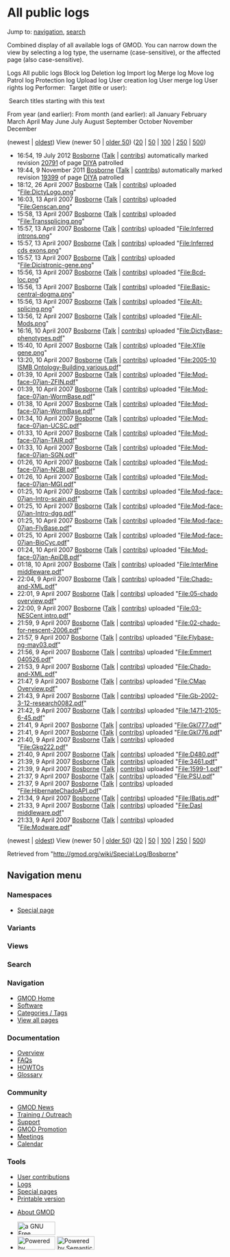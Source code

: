 <div id="mw-page-base" class="noprint">

</div>

<div id="mw-head-base" class="noprint">

</div>

<div id="content" class="mw-body" role="main">

<span id="top"></span>

<div id="mw-js-message" style="display:none;">

</div>



# <span dir="auto">All public logs</span>

<div id="bodyContent">

<div id="contentSub">

</div>

<div id="jump-to-nav" class="mw-jump">

Jump to: [navigation](#mw-navigation), [search](#p-search)

</div>

<div id="mw-content-text">

Combined display of all available logs of GMOD. You can narrow down the
view by selecting a log type, the username (case-sensitive), or the
affected page (also case-sensitive).

Logs All public logs Block log Deletion log Import log Merge log Move
log Patrol log Protection log Upload log User creation log User merge
log User rights log <span style="white-space: nowrap">Performer: </span>
<span style="white-space: nowrap">Target (title or user): </span>

 Search titles starting with this text

From year (and earlier): From month (and earlier): all January February
March April May June July August September October November December

(newest \| <a
href="/mediawiki/index.php?title=Special:Log/Bosborne&amp;dir=prev&amp;type=&amp;user=Bosborne"
class="mw-lastlink" rel="last" title="Special:Log/Bosborne">oldest</a>)
View (newer 50 \| <a
href="/mediawiki/index.php?title=Special:Log/Bosborne&amp;offset=20070409213323&amp;type=&amp;user=Bosborne"
class="mw-nextlink" rel="next" title="Special:Log/Bosborne">older 50</a>)
(<a
href="/mediawiki/index.php?title=Special:Log/Bosborne&amp;offset=&amp;limit=20&amp;type=&amp;user=Bosborne"
class="mw-numlink" title="Special:Log/Bosborne">20</a> \| <a
href="/mediawiki/index.php?title=Special:Log/Bosborne&amp;offset=&amp;limit=50&amp;type=&amp;user=Bosborne"
class="mw-numlink" title="Special:Log/Bosborne">50</a> \| <a
href="/mediawiki/index.php?title=Special:Log/Bosborne&amp;offset=&amp;limit=100&amp;type=&amp;user=Bosborne"
class="mw-numlink" title="Special:Log/Bosborne">100</a> \| <a
href="/mediawiki/index.php?title=Special:Log/Bosborne&amp;offset=&amp;limit=250&amp;type=&amp;user=Bosborne"
class="mw-numlink" title="Special:Log/Bosborne">250</a> \| <a
href="/mediawiki/index.php?title=Special:Log/Bosborne&amp;offset=&amp;limit=500&amp;type=&amp;user=Bosborne"
class="mw-numlink" title="Special:Log/Bosborne">500</a>)

- 16:54, 19 July 2012 <a href="/wiki/User:Bosborne" class="mw-userlink"
  title="User:Bosborne">Bosborne</a> <span class="mw-usertoollinks">(<a
  href="/mediawiki/index.php?title=User_talk:Bosborne&amp;action=edit&amp;redlink=1"
  class="new" title="User talk:Bosborne (page does not exist)">Talk</a>
  \|
  [contribs](/wiki/Special:Contributions/Bosborne "Special:Contributions/Bosborne"))</span>
  automatically marked revision
  [20791](/mediawiki/index.php?title=DIYA&oldid=20791&diff=prev "DIYA")
  of page [DIYA](/wiki/DIYA "DIYA") patrolled
- 19:44, 9 November 2011
  <a href="/wiki/User:Bosborne" class="mw-userlink"
  title="User:Bosborne">Bosborne</a> <span class="mw-usertoollinks">(<a
  href="/mediawiki/index.php?title=User_talk:Bosborne&amp;action=edit&amp;redlink=1"
  class="new" title="User talk:Bosborne (page does not exist)">Talk</a>
  \|
  [contribs](/wiki/Special:Contributions/Bosborne "Special:Contributions/Bosborne"))</span>
  automatically marked revision
  [19399](/mediawiki/index.php?title=DIYA&oldid=19399&diff=prev "DIYA")
  of page [DIYA](/wiki/DIYA "DIYA") patrolled
- 18:12, 26 April 2007 <a href="/wiki/User:Bosborne" class="mw-userlink"
  title="User:Bosborne">Bosborne</a> <span class="mw-usertoollinks">(<a
  href="/mediawiki/index.php?title=User_talk:Bosborne&amp;action=edit&amp;redlink=1"
  class="new" title="User talk:Bosborne (page does not exist)">Talk</a>
  \|
  [contribs](/wiki/Special:Contributions/Bosborne "Special:Contributions/Bosborne"))</span>
  uploaded
  "[File:DictyLogo.png](/wiki/File:DictyLogo.png "File:DictyLogo.png")"
- 16:03, 13 April 2007 <a href="/wiki/User:Bosborne" class="mw-userlink"
  title="User:Bosborne">Bosborne</a> <span class="mw-usertoollinks">(<a
  href="/mediawiki/index.php?title=User_talk:Bosborne&amp;action=edit&amp;redlink=1"
  class="new" title="User talk:Bosborne (page does not exist)">Talk</a>
  \|
  [contribs](/wiki/Special:Contributions/Bosborne "Special:Contributions/Bosborne"))</span>
  uploaded
  "[File:Genscan.png](/wiki/File:Genscan.png "File:Genscan.png")"
- 15:58, 13 April 2007 <a href="/wiki/User:Bosborne" class="mw-userlink"
  title="User:Bosborne">Bosborne</a> <span class="mw-usertoollinks">(<a
  href="/mediawiki/index.php?title=User_talk:Bosborne&amp;action=edit&amp;redlink=1"
  class="new" title="User talk:Bosborne (page does not exist)">Talk</a>
  \|
  [contribs](/wiki/Special:Contributions/Bosborne "Special:Contributions/Bosborne"))</span>
  uploaded
  "[File:Transsplicing.png](/wiki/File:Transsplicing.png "File:Transsplicing.png")"
- 15:57, 13 April 2007 <a href="/wiki/User:Bosborne" class="mw-userlink"
  title="User:Bosborne">Bosborne</a> <span class="mw-usertoollinks">(<a
  href="/mediawiki/index.php?title=User_talk:Bosborne&amp;action=edit&amp;redlink=1"
  class="new" title="User talk:Bosborne (page does not exist)">Talk</a>
  \|
  [contribs](/wiki/Special:Contributions/Bosborne "Special:Contributions/Bosborne"))</span>
  uploaded "[File:Inferred
  introns.png](/wiki/File:Inferred_introns.png "File:Inferred introns.png")"
- 15:57, 13 April 2007 <a href="/wiki/User:Bosborne" class="mw-userlink"
  title="User:Bosborne">Bosborne</a> <span class="mw-usertoollinks">(<a
  href="/mediawiki/index.php?title=User_talk:Bosborne&amp;action=edit&amp;redlink=1"
  class="new" title="User talk:Bosborne (page does not exist)">Talk</a>
  \|
  [contribs](/wiki/Special:Contributions/Bosborne "Special:Contributions/Bosborne"))</span>
  uploaded "[File:Inferred cds
  exons.png](/wiki/File:Inferred_cds_exons.png "File:Inferred cds exons.png")"
- 15:57, 13 April 2007 <a href="/wiki/User:Bosborne" class="mw-userlink"
  title="User:Bosborne">Bosborne</a> <span class="mw-usertoollinks">(<a
  href="/mediawiki/index.php?title=User_talk:Bosborne&amp;action=edit&amp;redlink=1"
  class="new" title="User talk:Bosborne (page does not exist)">Talk</a>
  \|
  [contribs](/wiki/Special:Contributions/Bosborne "Special:Contributions/Bosborne"))</span>
  uploaded
  "[File:Dicistronic-gene.png](/wiki/File:Dicistronic-gene.png "File:Dicistronic-gene.png")"
- 15:56, 13 April 2007 <a href="/wiki/User:Bosborne" class="mw-userlink"
  title="User:Bosborne">Bosborne</a> <span class="mw-usertoollinks">(<a
  href="/mediawiki/index.php?title=User_talk:Bosborne&amp;action=edit&amp;redlink=1"
  class="new" title="User talk:Bosborne (page does not exist)">Talk</a>
  \|
  [contribs](/wiki/Special:Contributions/Bosborne "Special:Contributions/Bosborne"))</span>
  uploaded
  "[File:Bcd-loc.png](/wiki/File:Bcd-loc.png "File:Bcd-loc.png")"
- 15:56, 13 April 2007 <a href="/wiki/User:Bosborne" class="mw-userlink"
  title="User:Bosborne">Bosborne</a> <span class="mw-usertoollinks">(<a
  href="/mediawiki/index.php?title=User_talk:Bosborne&amp;action=edit&amp;redlink=1"
  class="new" title="User talk:Bosborne (page does not exist)">Talk</a>
  \|
  [contribs](/wiki/Special:Contributions/Bosborne "Special:Contributions/Bosborne"))</span>
  uploaded
  "[File:Basic-central-dogma.png](/wiki/File:Basic-central-dogma.png "File:Basic-central-dogma.png")"
- 15:56, 13 April 2007 <a href="/wiki/User:Bosborne" class="mw-userlink"
  title="User:Bosborne">Bosborne</a> <span class="mw-usertoollinks">(<a
  href="/mediawiki/index.php?title=User_talk:Bosborne&amp;action=edit&amp;redlink=1"
  class="new" title="User talk:Bosborne (page does not exist)">Talk</a>
  \|
  [contribs](/wiki/Special:Contributions/Bosborne "Special:Contributions/Bosborne"))</span>
  uploaded
  "[File:Alt-splicing.png](/wiki/File:Alt-splicing.png "File:Alt-splicing.png")"
- 13:56, 12 April 2007 <a href="/wiki/User:Bosborne" class="mw-userlink"
  title="User:Bosborne">Bosborne</a> <span class="mw-usertoollinks">(<a
  href="/mediawiki/index.php?title=User_talk:Bosborne&amp;action=edit&amp;redlink=1"
  class="new" title="User talk:Bosborne (page does not exist)">Talk</a>
  \|
  [contribs](/wiki/Special:Contributions/Bosborne "Special:Contributions/Bosborne"))</span>
  uploaded "<a
  href="/mediawiki/index.php?title=File:All-Mods.png&amp;action=edit&amp;redlink=1"
  class="new"
  title="File:All-Mods.png (page does not exist)">File:All-Mods.png</a>"
- 16:16, 10 April 2007 <a href="/wiki/User:Bosborne" class="mw-userlink"
  title="User:Bosborne">Bosborne</a> <span class="mw-usertoollinks">(<a
  href="/mediawiki/index.php?title=User_talk:Bosborne&amp;action=edit&amp;redlink=1"
  class="new" title="User talk:Bosborne (page does not exist)">Talk</a>
  \|
  [contribs](/wiki/Special:Contributions/Bosborne "Special:Contributions/Bosborne"))</span>
  uploaded
  "[File:DictyBase-phenotypes.pdf](/wiki/File:DictyBase-phenotypes.pdf "File:DictyBase-phenotypes.pdf")"
- 15:40, 10 April 2007 <a href="/wiki/User:Bosborne" class="mw-userlink"
  title="User:Bosborne">Bosborne</a> <span class="mw-usertoollinks">(<a
  href="/mediawiki/index.php?title=User_talk:Bosborne&amp;action=edit&amp;redlink=1"
  class="new" title="User talk:Bosborne (page does not exist)">Talk</a>
  \|
  [contribs](/wiki/Special:Contributions/Bosborne "Special:Contributions/Bosborne"))</span>
  uploaded "[File:Xfile
  gene.png](/wiki/File:Xfile_gene.png "File:Xfile gene.png")"
- 13:20, 10 April 2007 <a href="/wiki/User:Bosborne" class="mw-userlink"
  title="User:Bosborne">Bosborne</a> <span class="mw-usertoollinks">(<a
  href="/mediawiki/index.php?title=User_talk:Bosborne&amp;action=edit&amp;redlink=1"
  class="new" title="User talk:Bosborne (page does not exist)">Talk</a>
  \|
  [contribs](/wiki/Special:Contributions/Bosborne "Special:Contributions/Bosborne"))</span>
  uploaded "[File:2005-10 ISMB Ontology-Building
  various.pdf](/wiki/File:2005-10_ISMB_Ontology-Building_various.pdf "File:2005-10 ISMB Ontology-Building various.pdf")"
- 01:39, 10 April 2007 <a href="/wiki/User:Bosborne" class="mw-userlink"
  title="User:Bosborne">Bosborne</a> <span class="mw-usertoollinks">(<a
  href="/mediawiki/index.php?title=User_talk:Bosborne&amp;action=edit&amp;redlink=1"
  class="new" title="User talk:Bosborne (page does not exist)">Talk</a>
  \|
  [contribs](/wiki/Special:Contributions/Bosborne "Special:Contributions/Bosborne"))</span>
  uploaded
  "[File:Mod-face-07jan-ZFIN.pdf](/wiki/File:Mod-face-07jan-ZFIN.pdf "File:Mod-face-07jan-ZFIN.pdf")"
- 01:39, 10 April 2007 <a href="/wiki/User:Bosborne" class="mw-userlink"
  title="User:Bosborne">Bosborne</a> <span class="mw-usertoollinks">(<a
  href="/mediawiki/index.php?title=User_talk:Bosborne&amp;action=edit&amp;redlink=1"
  class="new" title="User talk:Bosborne (page does not exist)">Talk</a>
  \|
  [contribs](/wiki/Special:Contributions/Bosborne "Special:Contributions/Bosborne"))</span>
  uploaded
  "[File:Mod-face-07jan-WormBase.pdf](/wiki/File:Mod-face-07jan-WormBase.pdf "File:Mod-face-07jan-WormBase.pdf")"
- 01:38, 10 April 2007 <a href="/wiki/User:Bosborne" class="mw-userlink"
  title="User:Bosborne">Bosborne</a> <span class="mw-usertoollinks">(<a
  href="/mediawiki/index.php?title=User_talk:Bosborne&amp;action=edit&amp;redlink=1"
  class="new" title="User talk:Bosborne (page does not exist)">Talk</a>
  \|
  [contribs](/wiki/Special:Contributions/Bosborne "Special:Contributions/Bosborne"))</span>
  uploaded
  "[File:Mod-face-07jan-WormBase.pdf](/wiki/File:Mod-face-07jan-WormBase.pdf "File:Mod-face-07jan-WormBase.pdf")"
- 01:34, 10 April 2007 <a href="/wiki/User:Bosborne" class="mw-userlink"
  title="User:Bosborne">Bosborne</a> <span class="mw-usertoollinks">(<a
  href="/mediawiki/index.php?title=User_talk:Bosborne&amp;action=edit&amp;redlink=1"
  class="new" title="User talk:Bosborne (page does not exist)">Talk</a>
  \|
  [contribs](/wiki/Special:Contributions/Bosborne "Special:Contributions/Bosborne"))</span>
  uploaded
  "[File:Mod-face-07jan-UCSC.pdf](/wiki/File:Mod-face-07jan-UCSC.pdf "File:Mod-face-07jan-UCSC.pdf")"
- 01:33, 10 April 2007 <a href="/wiki/User:Bosborne" class="mw-userlink"
  title="User:Bosborne">Bosborne</a> <span class="mw-usertoollinks">(<a
  href="/mediawiki/index.php?title=User_talk:Bosborne&amp;action=edit&amp;redlink=1"
  class="new" title="User talk:Bosborne (page does not exist)">Talk</a>
  \|
  [contribs](/wiki/Special:Contributions/Bosborne "Special:Contributions/Bosborne"))</span>
  uploaded
  "[File:Mod-face-07jan-TAIR.pdf](/wiki/File:Mod-face-07jan-TAIR.pdf "File:Mod-face-07jan-TAIR.pdf")"
- 01:33, 10 April 2007 <a href="/wiki/User:Bosborne" class="mw-userlink"
  title="User:Bosborne">Bosborne</a> <span class="mw-usertoollinks">(<a
  href="/mediawiki/index.php?title=User_talk:Bosborne&amp;action=edit&amp;redlink=1"
  class="new" title="User talk:Bosborne (page does not exist)">Talk</a>
  \|
  [contribs](/wiki/Special:Contributions/Bosborne "Special:Contributions/Bosborne"))</span>
  uploaded
  "[File:Mod-face-07jan-SGN.pdf](/wiki/File:Mod-face-07jan-SGN.pdf "File:Mod-face-07jan-SGN.pdf")"
- 01:26, 10 April 2007 <a href="/wiki/User:Bosborne" class="mw-userlink"
  title="User:Bosborne">Bosborne</a> <span class="mw-usertoollinks">(<a
  href="/mediawiki/index.php?title=User_talk:Bosborne&amp;action=edit&amp;redlink=1"
  class="new" title="User talk:Bosborne (page does not exist)">Talk</a>
  \|
  [contribs](/wiki/Special:Contributions/Bosborne "Special:Contributions/Bosborne"))</span>
  uploaded
  "[File:Mod-face-07jan-NCBI.pdf](/wiki/File:Mod-face-07jan-NCBI.pdf "File:Mod-face-07jan-NCBI.pdf")"
- 01:26, 10 April 2007 <a href="/wiki/User:Bosborne" class="mw-userlink"
  title="User:Bosborne">Bosborne</a> <span class="mw-usertoollinks">(<a
  href="/mediawiki/index.php?title=User_talk:Bosborne&amp;action=edit&amp;redlink=1"
  class="new" title="User talk:Bosborne (page does not exist)">Talk</a>
  \|
  [contribs](/wiki/Special:Contributions/Bosborne "Special:Contributions/Bosborne"))</span>
  uploaded
  "[File:Mod-face-07jan-MGI.pdf](/wiki/File:Mod-face-07jan-MGI.pdf "File:Mod-face-07jan-MGI.pdf")"
- 01:25, 10 April 2007 <a href="/wiki/User:Bosborne" class="mw-userlink"
  title="User:Bosborne">Bosborne</a> <span class="mw-usertoollinks">(<a
  href="/mediawiki/index.php?title=User_talk:Bosborne&amp;action=edit&amp;redlink=1"
  class="new" title="User talk:Bosborne (page does not exist)">Talk</a>
  \|
  [contribs](/wiki/Special:Contributions/Bosborne "Special:Contributions/Bosborne"))</span>
  uploaded
  "[File:Mod-face-07jan-Intro-scain.pdf](/wiki/File:Mod-face-07jan-Intro-scain.pdf "File:Mod-face-07jan-Intro-scain.pdf")"
- 01:25, 10 April 2007 <a href="/wiki/User:Bosborne" class="mw-userlink"
  title="User:Bosborne">Bosborne</a> <span class="mw-usertoollinks">(<a
  href="/mediawiki/index.php?title=User_talk:Bosborne&amp;action=edit&amp;redlink=1"
  class="new" title="User talk:Bosborne (page does not exist)">Talk</a>
  \|
  [contribs](/wiki/Special:Contributions/Bosborne "Special:Contributions/Bosborne"))</span>
  uploaded
  "[File:Mod-face-07jan-Intro-dgg.pdf](/wiki/File:Mod-face-07jan-Intro-dgg.pdf "File:Mod-face-07jan-Intro-dgg.pdf")"
- 01:25, 10 April 2007 <a href="/wiki/User:Bosborne" class="mw-userlink"
  title="User:Bosborne">Bosborne</a> <span class="mw-usertoollinks">(<a
  href="/mediawiki/index.php?title=User_talk:Bosborne&amp;action=edit&amp;redlink=1"
  class="new" title="User talk:Bosborne (page does not exist)">Talk</a>
  \|
  [contribs](/wiki/Special:Contributions/Bosborne "Special:Contributions/Bosborne"))</span>
  uploaded
  "[File:Mod-face-07jan-FlyBase.pdf](/wiki/File:Mod-face-07jan-FlyBase.pdf "File:Mod-face-07jan-FlyBase.pdf")"
- 01:25, 10 April 2007 <a href="/wiki/User:Bosborne" class="mw-userlink"
  title="User:Bosborne">Bosborne</a> <span class="mw-usertoollinks">(<a
  href="/mediawiki/index.php?title=User_talk:Bosborne&amp;action=edit&amp;redlink=1"
  class="new" title="User talk:Bosborne (page does not exist)">Talk</a>
  \|
  [contribs](/wiki/Special:Contributions/Bosborne "Special:Contributions/Bosborne"))</span>
  uploaded
  "[File:Mod-face-07jan-BioCyc.pdf](/wiki/File:Mod-face-07jan-BioCyc.pdf "File:Mod-face-07jan-BioCyc.pdf")"
- 01:24, 10 April 2007 <a href="/wiki/User:Bosborne" class="mw-userlink"
  title="User:Bosborne">Bosborne</a> <span class="mw-usertoollinks">(<a
  href="/mediawiki/index.php?title=User_talk:Bosborne&amp;action=edit&amp;redlink=1"
  class="new" title="User talk:Bosborne (page does not exist)">Talk</a>
  \|
  [contribs](/wiki/Special:Contributions/Bosborne "Special:Contributions/Bosborne"))</span>
  uploaded
  "[File:Mod-face-07jan-ApiDB.pdf](/wiki/File:Mod-face-07jan-ApiDB.pdf "File:Mod-face-07jan-ApiDB.pdf")"
- 01:18, 10 April 2007 <a href="/wiki/User:Bosborne" class="mw-userlink"
  title="User:Bosborne">Bosborne</a> <span class="mw-usertoollinks">(<a
  href="/mediawiki/index.php?title=User_talk:Bosborne&amp;action=edit&amp;redlink=1"
  class="new" title="User talk:Bosborne (page does not exist)">Talk</a>
  \|
  [contribs](/wiki/Special:Contributions/Bosborne "Special:Contributions/Bosborne"))</span>
  uploaded "[File:InterMine
  middleware.pdf](/wiki/File:InterMine_middleware.pdf "File:InterMine middleware.pdf")"
- 22:04, 9 April 2007 <a href="/wiki/User:Bosborne" class="mw-userlink"
  title="User:Bosborne">Bosborne</a> <span class="mw-usertoollinks">(<a
  href="/mediawiki/index.php?title=User_talk:Bosborne&amp;action=edit&amp;redlink=1"
  class="new" title="User talk:Bosborne (page does not exist)">Talk</a>
  \|
  [contribs](/wiki/Special:Contributions/Bosborne "Special:Contributions/Bosborne"))</span>
  uploaded
  "[File:Chado-and-XML.pdf](/wiki/File:Chado-and-XML.pdf "File:Chado-and-XML.pdf")"
- 22:01, 9 April 2007 <a href="/wiki/User:Bosborne" class="mw-userlink"
  title="User:Bosborne">Bosborne</a> <span class="mw-usertoollinks">(<a
  href="/mediawiki/index.php?title=User_talk:Bosborne&amp;action=edit&amp;redlink=1"
  class="new" title="User talk:Bosborne (page does not exist)">Talk</a>
  \|
  [contribs](/wiki/Special:Contributions/Bosborne "Special:Contributions/Bosborne"))</span>
  uploaded "[File:05-chado
  overview.pdf](/wiki/File:05-chado_overview.pdf "File:05-chado overview.pdf")"
- 22:00, 9 April 2007 <a href="/wiki/User:Bosborne" class="mw-userlink"
  title="User:Bosborne">Bosborne</a> <span class="mw-usertoollinks">(<a
  href="/mediawiki/index.php?title=User_talk:Bosborne&amp;action=edit&amp;redlink=1"
  class="new" title="User talk:Bosborne (page does not exist)">Talk</a>
  \|
  [contribs](/wiki/Special:Contributions/Bosborne "Special:Contributions/Bosborne"))</span>
  uploaded "[File:03-NESCent
  intro.pdf](/wiki/File:03-NESCent_intro.pdf "File:03-NESCent intro.pdf")"
- 21:59, 9 April 2007 <a href="/wiki/User:Bosborne" class="mw-userlink"
  title="User:Bosborne">Bosborne</a> <span class="mw-usertoollinks">(<a
  href="/mediawiki/index.php?title=User_talk:Bosborne&amp;action=edit&amp;redlink=1"
  class="new" title="User talk:Bosborne (page does not exist)">Talk</a>
  \|
  [contribs](/wiki/Special:Contributions/Bosborne "Special:Contributions/Bosborne"))</span>
  uploaded
  "[File:02-chado-for-nescent-2006.pdf](/wiki/File:02-chado-for-nescent-2006.pdf "File:02-chado-for-nescent-2006.pdf")"
- 21:57, 9 April 2007 <a href="/wiki/User:Bosborne" class="mw-userlink"
  title="User:Bosborne">Bosborne</a> <span class="mw-usertoollinks">(<a
  href="/mediawiki/index.php?title=User_talk:Bosborne&amp;action=edit&amp;redlink=1"
  class="new" title="User talk:Bosborne (page does not exist)">Talk</a>
  \|
  [contribs](/wiki/Special:Contributions/Bosborne "Special:Contributions/Bosborne"))</span>
  uploaded
  "[File:Flybase-ng-may03.pdf](/wiki/File:Flybase-ng-may03.pdf "File:Flybase-ng-may03.pdf")"
- 21:56, 9 April 2007 <a href="/wiki/User:Bosborne" class="mw-userlink"
  title="User:Bosborne">Bosborne</a> <span class="mw-usertoollinks">(<a
  href="/mediawiki/index.php?title=User_talk:Bosborne&amp;action=edit&amp;redlink=1"
  class="new" title="User talk:Bosborne (page does not exist)">Talk</a>
  \|
  [contribs](/wiki/Special:Contributions/Bosborne "Special:Contributions/Bosborne"))</span>
  uploaded "[File:Emmert
  040526.pdf](/wiki/File:Emmert_040526.pdf "File:Emmert 040526.pdf")"
- 21:53, 9 April 2007 <a href="/wiki/User:Bosborne" class="mw-userlink"
  title="User:Bosborne">Bosborne</a> <span class="mw-usertoollinks">(<a
  href="/mediawiki/index.php?title=User_talk:Bosborne&amp;action=edit&amp;redlink=1"
  class="new" title="User talk:Bosborne (page does not exist)">Talk</a>
  \|
  [contribs](/wiki/Special:Contributions/Bosborne "Special:Contributions/Bosborne"))</span>
  uploaded
  "[File:Chado-and-XML.pdf](/wiki/File:Chado-and-XML.pdf "File:Chado-and-XML.pdf")"
- 21:47, 9 April 2007 <a href="/wiki/User:Bosborne" class="mw-userlink"
  title="User:Bosborne">Bosborne</a> <span class="mw-usertoollinks">(<a
  href="/mediawiki/index.php?title=User_talk:Bosborne&amp;action=edit&amp;redlink=1"
  class="new" title="User talk:Bosborne (page does not exist)">Talk</a>
  \|
  [contribs](/wiki/Special:Contributions/Bosborne "Special:Contributions/Bosborne"))</span>
  uploaded "[File:CMap
  Overview.pdf](/wiki/File:CMap_Overview.pdf "File:CMap Overview.pdf")"
- 21:43, 9 April 2007 <a href="/wiki/User:Bosborne" class="mw-userlink"
  title="User:Bosborne">Bosborne</a> <span class="mw-usertoollinks">(<a
  href="/mediawiki/index.php?title=User_talk:Bosborne&amp;action=edit&amp;redlink=1"
  class="new" title="User talk:Bosborne (page does not exist)">Talk</a>
  \|
  [contribs](/wiki/Special:Contributions/Bosborne "Special:Contributions/Bosborne"))</span>
  uploaded
  "[File:Gb-2002-3-12-research0082.pdf](/wiki/File:Gb-2002-3-12-research0082.pdf "File:Gb-2002-3-12-research0082.pdf")"
- 21:42, 9 April 2007 <a href="/wiki/User:Bosborne" class="mw-userlink"
  title="User:Bosborne">Bosborne</a> <span class="mw-usertoollinks">(<a
  href="/mediawiki/index.php?title=User_talk:Bosborne&amp;action=edit&amp;redlink=1"
  class="new" title="User talk:Bosborne (page does not exist)">Talk</a>
  \|
  [contribs](/wiki/Special:Contributions/Bosborne "Special:Contributions/Bosborne"))</span>
  uploaded
  "[File:1471-2105-6-45.pdf](/wiki/File:1471-2105-6-45.pdf "File:1471-2105-6-45.pdf")"
- 21:41, 9 April 2007 <a href="/wiki/User:Bosborne" class="mw-userlink"
  title="User:Bosborne">Bosborne</a> <span class="mw-usertoollinks">(<a
  href="/mediawiki/index.php?title=User_talk:Bosborne&amp;action=edit&amp;redlink=1"
  class="new" title="User talk:Bosborne (page does not exist)">Talk</a>
  \|
  [contribs](/wiki/Special:Contributions/Bosborne "Special:Contributions/Bosborne"))</span>
  uploaded "[File:Gkl777.pdf](/wiki/File:Gkl777.pdf "File:Gkl777.pdf")"
- 21:41, 9 April 2007 <a href="/wiki/User:Bosborne" class="mw-userlink"
  title="User:Bosborne">Bosborne</a> <span class="mw-usertoollinks">(<a
  href="/mediawiki/index.php?title=User_talk:Bosborne&amp;action=edit&amp;redlink=1"
  class="new" title="User talk:Bosborne (page does not exist)">Talk</a>
  \|
  [contribs](/wiki/Special:Contributions/Bosborne "Special:Contributions/Bosborne"))</span>
  uploaded "[File:Gkl776.pdf](/wiki/File:Gkl776.pdf "File:Gkl776.pdf")"
- 21:40, 9 April 2007 <a href="/wiki/User:Bosborne" class="mw-userlink"
  title="User:Bosborne">Bosborne</a> <span class="mw-usertoollinks">(<a
  href="/mediawiki/index.php?title=User_talk:Bosborne&amp;action=edit&amp;redlink=1"
  class="new" title="User talk:Bosborne (page does not exist)">Talk</a>
  \|
  [contribs](/wiki/Special:Contributions/Bosborne "Special:Contributions/Bosborne"))</span>
  uploaded "[File:Gkg222.pdf](/wiki/File:Gkg222.pdf "File:Gkg222.pdf")"
- 21:40, 9 April 2007 <a href="/wiki/User:Bosborne" class="mw-userlink"
  title="User:Bosborne">Bosborne</a> <span class="mw-usertoollinks">(<a
  href="/mediawiki/index.php?title=User_talk:Bosborne&amp;action=edit&amp;redlink=1"
  class="new" title="User talk:Bosborne (page does not exist)">Talk</a>
  \|
  [contribs](/wiki/Special:Contributions/Bosborne "Special:Contributions/Bosborne"))</span>
  uploaded "[File:D480.pdf](/wiki/File:D480.pdf "File:D480.pdf")"
- 21:39, 9 April 2007 <a href="/wiki/User:Bosborne" class="mw-userlink"
  title="User:Bosborne">Bosborne</a> <span class="mw-usertoollinks">(<a
  href="/mediawiki/index.php?title=User_talk:Bosborne&amp;action=edit&amp;redlink=1"
  class="new" title="User talk:Bosborne (page does not exist)">Talk</a>
  \|
  [contribs](/wiki/Special:Contributions/Bosborne "Special:Contributions/Bosborne"))</span>
  uploaded "[File:3461.pdf](/wiki/File:3461.pdf "File:3461.pdf")"
- 21:39, 9 April 2007 <a href="/wiki/User:Bosborne" class="mw-userlink"
  title="User:Bosborne">Bosborne</a> <span class="mw-usertoollinks">(<a
  href="/mediawiki/index.php?title=User_talk:Bosborne&amp;action=edit&amp;redlink=1"
  class="new" title="User talk:Bosborne (page does not exist)">Talk</a>
  \|
  [contribs](/wiki/Special:Contributions/Bosborne "Special:Contributions/Bosborne"))</span>
  uploaded "[File:1599-1.pdf](/wiki/File:1599-1.pdf "File:1599-1.pdf")"
- 21:37, 9 April 2007 <a href="/wiki/User:Bosborne" class="mw-userlink"
  title="User:Bosborne">Bosborne</a> <span class="mw-usertoollinks">(<a
  href="/mediawiki/index.php?title=User_talk:Bosborne&amp;action=edit&amp;redlink=1"
  class="new" title="User talk:Bosborne (page does not exist)">Talk</a>
  \|
  [contribs](/wiki/Special:Contributions/Bosborne "Special:Contributions/Bosborne"))</span>
  uploaded "[File:PSU.pdf](/wiki/File:PSU.pdf "File:PSU.pdf")"
- 21:37, 9 April 2007 <a href="/wiki/User:Bosborne" class="mw-userlink"
  title="User:Bosborne">Bosborne</a> <span class="mw-usertoollinks">(<a
  href="/mediawiki/index.php?title=User_talk:Bosborne&amp;action=edit&amp;redlink=1"
  class="new" title="User talk:Bosborne (page does not exist)">Talk</a>
  \|
  [contribs](/wiki/Special:Contributions/Bosborne "Special:Contributions/Bosborne"))</span>
  uploaded
  "[File:HibernateChadoAPI.pdf](/wiki/File:HibernateChadoAPI.pdf "File:HibernateChadoAPI.pdf")"
- 21:34, 9 April 2007 <a href="/wiki/User:Bosborne" class="mw-userlink"
  title="User:Bosborne">Bosborne</a> <span class="mw-usertoollinks">(<a
  href="/mediawiki/index.php?title=User_talk:Bosborne&amp;action=edit&amp;redlink=1"
  class="new" title="User talk:Bosborne (page does not exist)">Talk</a>
  \|
  [contribs](/wiki/Special:Contributions/Bosborne "Special:Contributions/Bosborne"))</span>
  uploaded "[File:IBatis.pdf](/wiki/File:IBatis.pdf "File:IBatis.pdf")"
- 21:33, 9 April 2007 <a href="/wiki/User:Bosborne" class="mw-userlink"
  title="User:Bosborne">Bosborne</a> <span class="mw-usertoollinks">(<a
  href="/mediawiki/index.php?title=User_talk:Bosborne&amp;action=edit&amp;redlink=1"
  class="new" title="User talk:Bosborne (page does not exist)">Talk</a>
  \|
  [contribs](/wiki/Special:Contributions/Bosborne "Special:Contributions/Bosborne"))</span>
  uploaded "[File:DasI
  middleware.pdf](/wiki/File:DasI_middleware.pdf "File:DasI middleware.pdf")"
- 21:33, 9 April 2007 <a href="/wiki/User:Bosborne" class="mw-userlink"
  title="User:Bosborne">Bosborne</a> <span class="mw-usertoollinks">(<a
  href="/mediawiki/index.php?title=User_talk:Bosborne&amp;action=edit&amp;redlink=1"
  class="new" title="User talk:Bosborne (page does not exist)">Talk</a>
  \|
  [contribs](/wiki/Special:Contributions/Bosborne "Special:Contributions/Bosborne"))</span>
  uploaded
  "[File:Modware.pdf](/wiki/File:Modware.pdf "File:Modware.pdf")"

(newest \| <a
href="/mediawiki/index.php?title=Special:Log/Bosborne&amp;dir=prev&amp;type=&amp;user=Bosborne"
class="mw-lastlink" rel="last" title="Special:Log/Bosborne">oldest</a>)
View (newer 50 \| <a
href="/mediawiki/index.php?title=Special:Log/Bosborne&amp;offset=20070409213323&amp;type=&amp;user=Bosborne"
class="mw-nextlink" rel="next" title="Special:Log/Bosborne">older 50</a>)
(<a
href="/mediawiki/index.php?title=Special:Log/Bosborne&amp;offset=&amp;limit=20&amp;type=&amp;user=Bosborne"
class="mw-numlink" title="Special:Log/Bosborne">20</a> \| <a
href="/mediawiki/index.php?title=Special:Log/Bosborne&amp;offset=&amp;limit=50&amp;type=&amp;user=Bosborne"
class="mw-numlink" title="Special:Log/Bosborne">50</a> \| <a
href="/mediawiki/index.php?title=Special:Log/Bosborne&amp;offset=&amp;limit=100&amp;type=&amp;user=Bosborne"
class="mw-numlink" title="Special:Log/Bosborne">100</a> \| <a
href="/mediawiki/index.php?title=Special:Log/Bosborne&amp;offset=&amp;limit=250&amp;type=&amp;user=Bosborne"
class="mw-numlink" title="Special:Log/Bosborne">250</a> \| <a
href="/mediawiki/index.php?title=Special:Log/Bosborne&amp;offset=&amp;limit=500&amp;type=&amp;user=Bosborne"
class="mw-numlink" title="Special:Log/Bosborne">500</a>)

</div>

<div class="printfooter">

Retrieved from "<http://gmod.org/wiki/Special:Log/Bosborne>"

</div>

<div id="catlinks" class="catlinks catlinks-allhidden">

</div>

<div class="visualClear">

</div>

</div>

</div>

<div id="mw-navigation">

## Navigation menu

<div id="mw-head">



<div id="left-navigation">

<div id="p-namespaces" class="vectorTabs" role="navigation"
aria-labelledby="p-namespaces-label">

### Namespaces

- <span id="ca-nstab-special">[Special
  page](/wiki/Special:Log/Bosborne "This is a special page, you cannot edit the page itself")</span>

</div>

<div id="p-variants" class="vectorMenu emptyPortlet" role="navigation"
aria-labelledby="p-variants-label">

### 

### Variants[](#)

<div class="menu">

</div>

</div>

</div>

<div id="right-navigation">

<div id="p-views" class="vectorTabs emptyPortlet" role="navigation"
aria-labelledby="p-views-label">

### Views

</div>



</div>

<div id="p-search" role="search">

### Search

<div id="simpleSearch">

</div>

</div>

</div>

</div>

<div id="mw-panel">

<div id="p-logo" role="banner">

<a href="/wiki/Main_Page"
style="background-image: url(http://gmod.org/images/GMOD-cogs.png);"
title="Visit the main page"></a>

</div>

<div id="p-Navigation" class="portal" role="navigation"
aria-labelledby="p-Navigation-label">

### Navigation

<div class="body">

- <span id="n-GMOD-Home">[GMOD Home](/wiki/Main_Page)</span>
- <span id="n-Software">[Software](/wiki/GMOD_Components)</span>
- <span id="n-Categories-.2F-Tags">[Categories /
  Tags](/wiki/Categories)</span>
- <span id="n-View-all-pages">[View all
  pages](/wiki/Special:AllPages)</span>

</div>

</div>

<div id="p-Documentation" class="portal" role="navigation"
aria-labelledby="p-Documentation-label">

### Documentation

<div class="body">

- <span id="n-Overview">[Overview](/wiki/Overview)</span>
- <span id="n-FAQs">[FAQs](/wiki/Category:FAQ)</span>
- <span id="n-HOWTOs">[HOWTOs](/wiki/Category:HOWTO)</span>
- <span id="n-Glossary">[Glossary](/wiki/Glossary)</span>

</div>

</div>

<div id="p-Community" class="portal" role="navigation"
aria-labelledby="p-Community-label">

### Community

<div class="body">

- <span id="n-GMOD-News">[GMOD News](/wiki/GMOD_News)</span>
- <span id="n-Training-.2F-Outreach">[Training /
  Outreach](/wiki/Training_and_Outreach)</span>
- <span id="n-Support">[Support](/wiki/Support)</span>
- <span id="n-GMOD-Promotion">[GMOD
  Promotion](/wiki/GMOD_Promotion)</span>
- <span id="n-Meetings">[Meetings](/wiki/Meetings)</span>
- <span id="n-Calendar">[Calendar](/wiki/Calendar)</span>

</div>

</div>

<div id="p-tb" class="portal" role="navigation"
aria-labelledby="p-tb-label">

### Tools

<div class="body">

- <span id="t-contributions">[User
  contributions](/wiki/Special:Contributions/Bosborne "A list of contributions of this user")</span>
- <span id="t-log">[Logs](/wiki/Special:Log/Bosborne)</span>
- <span id="t-specialpages"><a href="/wiki/Special:SpecialPages" accesskey="q"
  title="A list of all special pages [q]">Special pages</a></span>
- <span id="t-print"><a
  href="/mediawiki/index.php?title=Special:Log/Bosborne&amp;printable=yes"
  rel="alternate" accesskey="p"
  title="Printable version of this page [p]">Printable version</a></span>

</div>

</div>

</div>

</div>

<div id="footer" role="contentinfo">

- <span id="footer-places-about">[About
  GMOD](/wiki/GMOD:About "GMOD:About")</span>

<!-- -->

- <span id="footer-copyrightico">[<img src="http://www.gnu.org/graphics/gfdl-logo-small.png" width="88"
  height="31" alt="a GNU Free Documentation License" />](http://www.gnu.org/licenses/fdl-1.3.html)</span>
- <span id="footer-poweredbyico">[<img src="/mediawiki/skins/common/images/poweredby_mediawiki_88x31.png"
  width="88" height="31" alt="Powered by MediaWiki" />](//www.mediawiki.org/)
  [<img
  src="/mediawiki/extensions/SemanticMediaWiki/includes/../resources/images/smw_button.png"
  width="88" height="31" alt="Powered by Semantic MediaWiki" />](https://www.semantic-mediawiki.org/wiki/Semantic_MediaWiki)</span>

<div style="clear:both">

</div>

</div>
